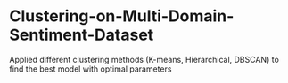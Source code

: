 # Clustering-on-Multi-Domain-Sentiment-Dataset
Applied different clustering methods (K-means, Hierarchical, DBSCAN) to find the best model with optimal parameters
